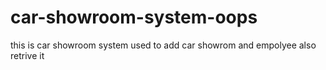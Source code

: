 # car-showroom-system-oops
this is car showroom system used to add car showrom and empolyee also retrive it 
